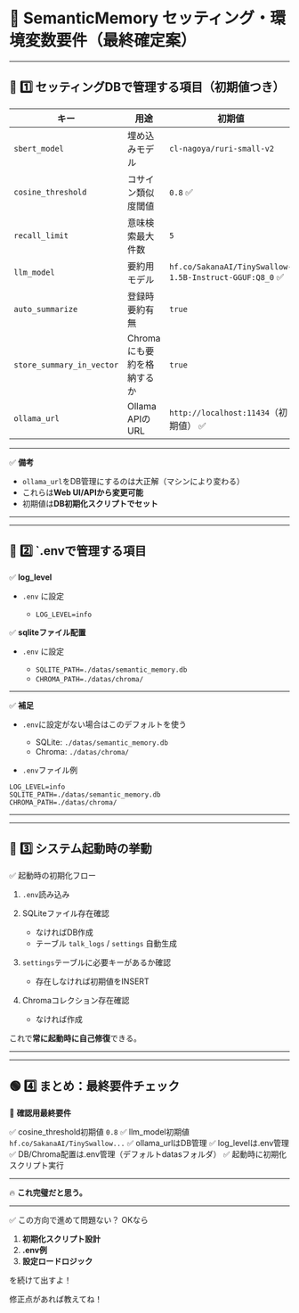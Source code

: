 # 📝 **SemanticMemory セッティング・環境変数要件（最終確定案）**

---

## 🌿 1️⃣ セッティングDBで管理する項目（初期値つき）

| キー                        | 用途               | 初期値                                                    |
| ------------------------- | ---------------- | ------------------------------------------------------ |
| `sbert_model`             | 埋め込みモデル          | `cl-nagoya/ruri-small-v2`                              |
| `cosine_threshold`        | コサイン類似度閾値        | `0.8` ✅                                                |
| `recall_limit`            | 意味検索最大件数         | `5`                                                    |
| `llm_model`               | 要約用モデル           | `hf.co/SakanaAI/TinySwallow-1.5B-Instruct-GGUF:Q8_0` ✅ |
| `auto_summarize`          | 登録時要約有無          | `true`                                                 |
| `store_summary_in_vector` | Chromaにも要約を格納するか | `true`                                                 |
| `ollama_url`              | Ollama APIのURL   | `http://localhost:11434`（初期値） ✅                        |

---

✅ **備考**

* `ollama_url`をDB管理にするのは大正解（マシンにより変わる）
* これらは**Web UI/APIから変更可能**
* 初期値は**DB初期化スクリプトでセット**

---

---

## 🌿 2️⃣ \`.envで管理する項目

✅ **log\_level**

* `.env` に設定

  * `LOG_LEVEL=info`

✅ **sqliteファイル配置**

* `.env` に設定

  * `SQLITE_PATH=./datas/semantic_memory.db`
  * `CHROMA_PATH=./datas/chroma/`

---

✅ **補足**

* `.env`に設定がない場合はこのデフォルトを使う

  * SQLite: `./datas/semantic_memory.db`
  * Chroma: `./datas/chroma/`
* `.env`ファイル例

```
LOG_LEVEL=info
SQLITE_PATH=./datas/semantic_memory.db
CHROMA_PATH=./datas/chroma/
```

---

---

## 🌿 3️⃣ システム起動時の挙動

✅ 起動時の初期化フロー

1. `.env`読み込み
2. SQLiteファイル存在確認

   * なければDB作成
   * テーブル `talk_logs` / `settings` 自動生成
3. `settings`テーブルに必要キーがあるか確認

   * 存在しなければ初期値をINSERT
4. Chromaコレクション存在確認

   * なければ作成

これで**常に起動時に自己修復**できる。

---

---

## 🟢 4️⃣ まとめ：最終要件チェック

👀 **確認用最終要件**

✅ cosine\_threshold初期値 `0.8`
✅ llm\_model初期値 `hf.co/SakanaAI/TinySwallow...`
✅ ollama\_urlはDB管理
✅ log\_levelは.env管理
✅ DB/Chroma配置は.env管理（デフォルトdatasフォルダ）
✅ 起動時に初期化スクリプト実行

---

🔥 **これ完璧だと思う。**

---

✅ この方向で進めて問題ない？
OKなら

1. **初期化スクリプト設計**
2. **.env例**
3. **設定ロードロジック**

を続けて出すよ！

修正点があれば教えてね！
